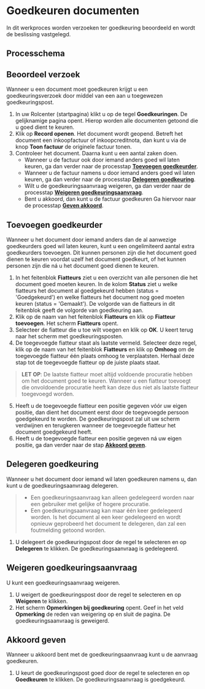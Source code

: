 # Goedkeuren documenten

In dit werkproces worden verzoeken ter goedkeuring beoordeeld en wordt de beslissing vastgelegd.

## Processchema

## Beoordeel verzoek
Wanneer u een document moet goedkeuren krijgt u een goedkeuringsverzoek door middel van een aan u toegewezen goedkeuringspost. 

1. In uw Rolcenter (startpagina) klikt u op de tegel **Goedkeuringen**. De gelijknamige pagina opent. Hierop worden alle documenten getoond die u goed dient te keuren. 
2. Klik op **Record openen**. Het document wordt geopend. Betreft het document een inkoopfactuur of inkoopcreditnota, dan kunt u via de knop **Toon factuur** de originele factuur tonen. 
3. Controleer het document. Daarna kunt u een aantal zaken doen. 
	-  Wanneer u de factuur ook door iemand anders goed wil laten keuren, ga dan verder naar de processtap **[Toevoegen goedkeurder](#toevoegen-goedkeurder)**.
	- Wanneer u de factuur namens u door iemand anders goed wil laten keuren, ga dan verder naar de processtap **[Delegeren goedkeuring](#delegeren-goedkeuring)**.
	- Wilt u de goedkeuringsaanvraag weigeren, ga dan verder naar de processtap **[Weigeren goedkeuringsaanvraag](#weigeren-goedkeuringsaanvraag)**.
	- Bent u akkoord, dan kunt u de factuur goedkeuren Ga hiervoor naar de processtap **[Geven akkoord](#geven-akkoord)**.

## Toevoegen goedkeurder
Wanneer u het document door iemand anders dan de al aanwezige goedkeurders goed wil laten keuren, kunt u een ongelimiteerd aantal extra goedkeurders toevoegen. Dit kunnen personen zijn die het document goed dienen te keuren voordat uzelf het document goedkeurt, of het kunnen personen zijn die ná u het document goed dienen te keuren. 

 1. In het feitenblok **Fiatteurs** ziet u een overzicht van alle personen die het document goed moeten keuren. In de kolom **Status** ziet u welke fiatteurs het document al goedgekeurd hebben (status = 'Goedgekeurd') en welke fiatteurs het document nog goed moeten keuren (status = 'Gemaakt'). De volgorde van de fiatteurs in dit feitenblok geeft de volgorde van goedkeuring aan. 
 2. Klik op de naam van het feitenblok **Fiatteurs** en klik op **Fiatteur toevoegen**. Het scherm **Fiatteurs** opent. 
 3. Selecteer de fiatteur die u toe wilt voegen en klik op **OK**. U keert terug naar het scherm met goedkeuringsposten.
 4. De toegevoegde fiatteur staat als laatste vermeld. Selecteer deze regel, klik op de naam van het feitenblok **Fiatteurs** en klik op **Omhoog** om de toegevoegde fiatteur één plaats omhoog te verplaatsten. Herhaal deze stap tot de toegevoegde fiatteur op de juiste plaats staat.
>**LET OP**: De laatste fiatteur moet altijd voldoende procuratie hebben om het document goed te keuren. Wanneer u een fiatteur toevoegt die onvoldoende procuratie heeft kan deze dus niet als laatste fiatteur toegevoegd worden.
 5. Heeft u de toegevoegde fiatteur een positie gegeven vóór uw eigen positie, dan dient het document eerst door de toegevoegde persoon goedgekeurd te worden. De goedkeuringspost zal uit uw scherm verdwijnen en terugkeren wanneer de toegevoegde fiatteur het document goedgekeurd heeft. 
8. Heeft u de toegevoegde fiatteur een positie gegeven ná uw eigen positie, ga dan verder naar de stap **[Akkoord geven](#geven-akkoord)**.

## Delegeren goedkeuring
Wanneer  u het document door iemand wil laten goedkeuren namens u, dan kunt u de goedkeuringsaanvraag delegeren.

> - Een goedkeuringsaanvraag kan alleen gedelegeerd worden naar een gebruiker met gelijke of hogere procuratie.
> - Een goedkeuringsaanvraag kan maar één keer gedelegeerd worden. Is het document al een keer gedelegeerd en wordt opnieuw geprobeerd het document te delegeren, dan zal een foutmelding getoond worden. 

1. U delegeert de goedkeuringspost door de regel te selecteren en op **Delegeren** te klikken. De goedkeuringsaanvraag is gedelegeerd. 

## Weigeren goedkeuringsaanvraag

U kunt een goedkeuringsaanvraag weigeren. 

1. U weigert de goedkeuringspost door de regel te selecteren en op **Weigeren** te klikken. 
2. Het scherm **Opmerkingen bij goedkeuring** opent. Geef in het veld **Opmerking** de reden van weigering op en sluit de pagina. De goedkeuringsaanvraag is geweigerd.

## Akkoord geven

Wanneer u akkoord bent met de goedkeuringsaanvraag kunt u de aanvraag goedkeuren. 

1. U keurt de goedkeuringspost goed door de regel te selecteren en op **Goedkeuren** te klikken. De goedkeuringsaanvraag is goedgekeurd.
<!--stackedit_data:
eyJoaXN0b3J5IjpbMTc5MDg5MDA1Ml19
-->